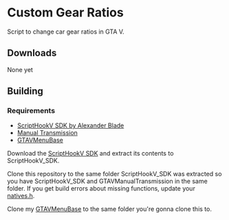 # Custom Gear Ratios

Script to change car gear ratios in GTA V.

## Downloads

None yet

## Building

### Requirements
* [ScriptHookV SDK by Alexander Blade](http://www.dev-c.com/gtav/scripthookv/)
* [Manual Transmission](https://github.com/E66666666/GTAVManualTransmission)
* [GTAVMenuBase](https://github.com/E66666666/GTAVMenuBase)

Download the [ScriptHookV SDK](http://www.dev-c.com/gtav/scripthookv/) and extract its contents to ScriptHookV_SDK.

Clone this repository to the same folder ScriptHookV_SDK was extracted so you have ScriptHookV_SDK and GTAVManualTransmission in the same folder. If you get build errors about missing functions, update your [natives.h](hhttps://raw.githubusercontent.com/E66666666/GTAVMenuBase/master/thirdparty/scripthookv-sdk-updates/natives.h).

Clone my [GTAVMenuBase](https://github.com/E66666666/GTAVMenuBase) to the same folder you're gonna clone this to.

